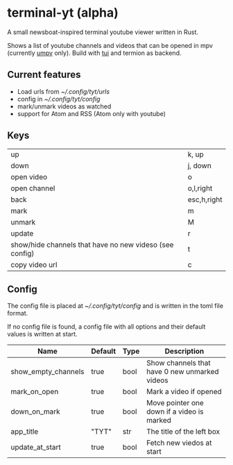 # terminal-yt (alpha)

A small newsboat-inspired terminal youtube viewer written in Rust.

Shows a list of youtube channels and videos that can be opened in mpv (currently [umpv](https://pastebin.com/eAs451QF) only).
Build with [tui](https://github.com/fdehau/tui-rs) and termion as backend.

## Current features

- Load urls from _~/.config/tyt/urls_
- config in _~/.config/tyt/config_
- mark/unmark videos as watched
- support for Atom and RSS (Atom only with youtube)

## Keys

|                                                         |             |
|---------------------------------------------------------|-------------|
| up                                                      | k, up       |
| down                                                    | j, down     |
| open video                                              | o           |
| open channel                                            | o,l,right   |
| back                                                    | esc,h,right |
| mark                                                    | m           |
| unmark                                                  | M           |
| update                                                  | r           |
| show/hide channels that have no new videso (see config) | t           |
| copy video url                                          | c           |


## Config

The config file is placed at _~/.config/tyt/config_ and is written in the toml file format.

If no config file is found, a config file with all options and their default values is written at start.

| Name                | Default | Type | Description                                                         |
|---------------------|---------|------|---------------------------------------------------------------------|
| show_empty_channels | true    | bool | Show channels that have 0 new unmarked videos |
| mark_on_open        | true    | bool | Mark a video if opened                                              |
| down_on_mark        | true    | bool | Move pointer one down if a video is marked                          |
| app_title           | "TYT"   | str  | The title of the left box                                           |
| update_at_start     | true    | bool | Fetch new viedos at start                                           |
